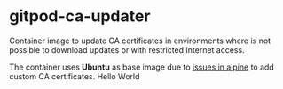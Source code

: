 # gitpod-ca-updater

Container image to update CA certificates in environments where is
not possible to download updates or with restricted Internet access.

The container uses **Ubuntu** as base image due to [issues in alpine](https://github.com/gliderlabs/docker-alpine/issues/52)
to add custom CA certificates.
Hello World
